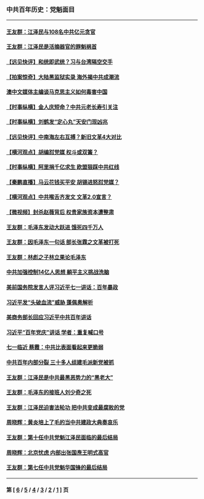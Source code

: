 ### 中共百年历史：党魁面目
---
#### [王友群：江泽民与108名中共亿元贪官](../../pages/nf1176107/n13352358.md?11180430) 
#### [王友群：江泽民是活摘器官的罪魁祸首](../../pages/nf1176107/n13336903.md?11180430) 
#### [【远见快评】和统即武统？习与台湾隔空交手](../../pages/nf1176107/n13297739.md?11180430) 
#### [【拍案惊奇】大陆黑监狱实录 海外揭中共成潮流](../../pages/nf1176107/n13288853.md?11180430) 
#### [澳中文媒体主编谈马克思主义如何毒害中国](../../pages/nf1176107/n13257387.md?11180430) 
#### [【时事纵横】金人庆短命？中共元老长寿引关注](../../pages/nf1176107/n13217934.md?11180430) 
#### [【时事纵横】刘鹤发“定心丸”天安门现凶兆](../../pages/nf1176107/n13215416.md?11180430) 
#### [【远见快评】中南海左右互搏？新旧文革4大对比](../../pages/nf1176107/n13214745.md?11180430) 
#### [【横河观点】胡编怼党媒 权斗或双簧？](../../pages/nf1176107/n13210864.md?11180430) 
#### [【时事纵横】阿里捐千亿求生 欧盟狠踩中共红线](../../pages/nf1176107/n13206431.md?11180430) 
#### [【秦鹏直播】马云花钱买平安 胡锡进怒怼党媒？](../../pages/nf1176107/n13206392.md?11180430) 
#### [【横河观点】中共喉舌齐发文 文革2.0宣言？](../../pages/nf1176107/n13201248.md?11180430) 
#### [【微视频】封杀赵薇背后 权贵家族资本遭整肃](../../pages/nf1176107/n13197798.md?11180430) 
#### [王友群：毛泽东发动大跃进 饿死四千万人](../../pages/nf1176107/n13177158.md?11180430) 
#### [王友群：因毛泽东一句话 部长张霖之文革被打死](../../pages/nf1176107/n13161711.md?11180430) 
#### [王友群：林彪之子林立果论毛泽东](../../pages/nf1176107/n13128622.md?11180430) 
#### [中共加强控制14亿人思想 躺平主义挑战洗脑](../../pages/nf1176107/n13094299.md?11180430) 
#### [美前国务院发言人评习近平七一讲话：百年暴政](../../pages/nf1176107/n13066986.md?11180430) 
#### [习近平发“头破血流”威胁 蓬佩奥解析](../../pages/nf1176107/n13063604.md?11180430) 
#### [美商务部长回应习近平中共百年讲话](../../pages/nf1176107/n13062903.md?11180430) 
#### [习近平“百年党庆”讲话 学者：重复喊口号](../../pages/nf1176107/n13061411.md?11180430) 
#### [七一临近 蔡霞：中共比表面看起来更脆弱](../../pages/nf1176107/n13056418.md?11180430) 
#### [中共百年内部分裂 三十多人组建毛派新党被抓](../../pages/nf1176107/n13044023.md?11180430) 
#### [王友群：江泽民是中共最黑恶势力的“黑老大”](../../pages/nf1176107/n13022180.md?11180430) 
#### [王友群：毛泽东的接班人刘少奇之死](../../pages/nf1176107/n12991772.md?11180430) 
#### [王友群：江泽民迫害法轮功 把中共变成最腐败的党](../../pages/nf1176107/n12947347.md?11180430) 
#### [周晓辉：黄炎培上了毛的当中共建政大典奏哀乐](../../pages/nf1176107/n12942780.md?11180430) 
#### [王友群：第十任中共党魁江泽民面临的最后结局](../../pages/nf1176107/n12933748.md?11180430) 
#### [周晓辉：北京忧虑 内部出张国焘王明式高官](../../pages/nf1176107/n12931709.md?11180430) 
#### [王友群：第七任中共党魁华国锋的最后结局](../../pages/nf1176107/n12918457.md?11180430) 

---
#### 第 [ [6](./6.md?11180430) / [5](./5.md?11180430) / [4](./4.md?11180430) / [3](./3.md?11180430) / [2](./2.md?11180430) / [1](./1.md?11180430) ] 页
